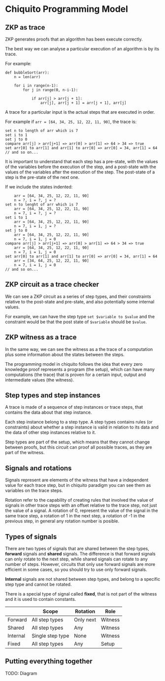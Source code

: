 # Chiquito Programming Model

## ZKP as trace

ZKP generates proofs that an algorithm has been execute correctly.

The best way we can analyse a particular execution of an algorithm is by its trace.

For example:

```python=
def bubbleSort(arr):
	n = len(arr)
	
	for i in range(n-1):
		for j in range(0, n-i-1):

			if arr[j] > arr[j + 1]:
				arr[j], arr[j + 1] = arr[j + 1], arr[j]
```

A trace for a particular input is the actual steps that are executed in order.

For example if `arr = [64, 34, 25, 12, 22, 11, 90]`, the trace is:

```
set n to length of arr which is 7
set i to 1
set j to 0
compare arr[j] > arr[j+1] => arr[0] > arr[1] => 64 > 34 => true
set arr[0] to arr[1] and arr[1] to arr[0] => arr[0] = 34, arr[1] = 64
// and so on...
```

It is important to understand that each step has a pre-state, with the values of the variables before the execution of the step, and a post-state with the values of the variables after the execution of the step. The post-state of a step is the pre-state of the next one.

If we include the states indented:
```
	arr = [64, 34, 25, 12, 22, 11, 90]
	n = ?, i = ?, j = ?
set n to lenght of arr which is 7
	arr = [64, 34, 25, 12, 22, 11, 90]
	n = 7, i = ?, j = ?
set i to 1
	arr = [64, 34, 25, 12, 22, 11, 90]
	n = 7, i = 1, j = ?
set j to 0
	arr = [64, 34, 25, 12, 22, 11, 90]
	n = 7, i = 1, j = 0
compare arr[j] > arr[j+1] => arr[0] > arr[1] => 64 > 34 => true
	arr = [64, 34, 25, 12, 22, 11, 90]
	n = 7, i = 1, j = 0
set arr[0] to arr[1] and arr[1] to arr[0] => arr[0] = 34, arr[1] = 64
	arr = [34, 64, 25, 12, 22, 11, 90]
	n = 7, i = 1, j = 0
// and so on...
```

## ZKP circuit as a trace checker

We can see a ZKP circuit as a series of step types, and their constraints relative to the post-state and pre-state, and also potentially some internal values.

For example, we can have the step type `set $variable to $value` and the constraint would be that the post state of `$variable` should be `$value`.

## ZKP witness as a trace

In the same way, we can see the witness as a the trace of a computation plus some information about the states between the steps.

The programming model in chiquito follows the idea that every zero knowledge proof represents a program (the setup), which can have many computations (the trace) that is proven for a certain input, output and intermediate values (the witness).

## Step types and step instances

A trace is made of a sequence of step instances or trace steps, that contains the data about that step instance.

Each step instance belong to a step type. A step types contains rules (or constraints) about whether a step instance is valid in relation to its data and the data of other step instances relative to it.

Step types are part of the setup, which means that they cannot change between proofs, but this circuit can proof all possible traces, as they are part of the witness.

## Signals and rotations

Signals represent are elements of the witness that have a independent value for each trace step, but in chiquito paradigm you can see them as variables on the trace steps.

Rotation refer to the capability of creating rules that involved the value of signals in other trace steps with an offset relative to the trace step, not just the value of a signal. A rotation of 0, represent the value of the signal in the same trace step, a rotation of 1 in the next step, a rotation of -1 in the previous step, in general any rotation number is posible.

## Types of signals

There are two types of signals that are shared between the step types, **forward** signals and **shared** signals. The difference is that forward signals can only rotate to the next step, while shared signals can rotate to any number of steps. However, circuits that only use forward signals are more efficient in some cases, so you should try to use only forward signals.

**Internal** signals are not shared between step types, and belong to a specific step type and cannot be rotated.

There is a special type of signal called **fixed**, that is not part of the witness and it is used to contain constants.

|          | Scope            | Rotation  | Role    |
| -------- | ---------------- | --------- | ------- |
| Forward  | All step types   | Only next | Witness |
| Shared   | All step types   | Any       | Witness |
| Internal | Single step type | None      | Witness |
| Fixed    | All step types   | Any       | Setup   |

## Putting everything together

TODO: Diagram


